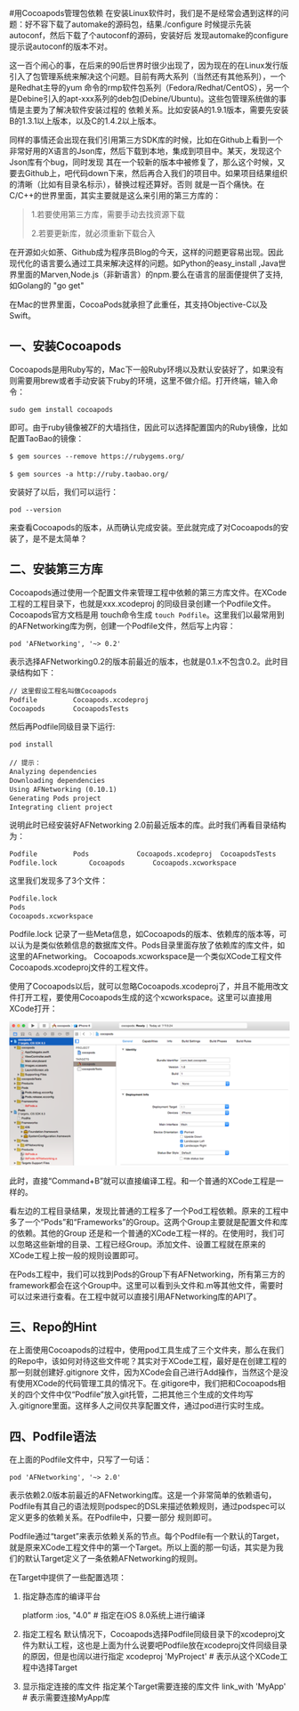 #用Cocoapods管理包依赖
在安装Linux软件时，我们是不是经常会遇到这样的问题：好不容下载了automake的源码包，结果./configure 时候提示先装autoconf，然后下载了个autoconf的源码，安装好后
发现automake的configure提示说autoconf的版本不对。

这一百个闹心的事，在后来的90后世界时很少出现了，因为现在的在Linux发行版引入了包管理系统来解决这个问题。目前有两大系列（当然还有其他系列），一个是Redhat主导的yum
命令的rmp软件包系列（Fedora/Redhat/CentOS），另一个是Debine引入的apt-xxx系列的deb包(Debine/Ubuntu)。这些包管理系统做的事情是主要为了解决软件安装过程的
依赖关系。比如安装A的1.9.1版本，需要先安装B的1.3.1以上版本，以及C的1.4.2以上版本。

同样的事情还会出现在我们引用第三方SDK库的时候，比如在Github上看到一个非常好用的X语言的Json库，然后下载到本地，集成到项目中。某天，发现这个Json库有个bug，同时发现
其在一个较新的版本中被修复了，那么这个时候，又要去Github上，吧代码down下来，然后再合入我们的项目中。如果项目结果组织的清晰（比如有目录名标示），替换过程还算好。否则
就是一百个痛快。在C/C++的世界里面，其实主要就是这么来引用的第三方库的：
> 1.若要使用第三方库，需要手动去找资源下载
> 
> 2.若要更新库，就必须重新下载合入

在开源如火如荼、Github成为程序员Blog的今天，这样的问题更容易出现。因此现代化的语言要么通过工具来解决这样的问题。如Python的easy_install
,Java世界里面的Marven,Node.js（非新语言）的npm.要么在语言的层面便提供了支持,如Golang的 "go get"

在Mac的世界里面，CocoaPods就承担了此重任，其支持Objective-C以及Swift。

## 一、安装Cocoapods
Cocoapods是用Ruby写的，Mac下一般Ruby环境以及默认安装好了，如果没有则需要用brew或者手动安装下ruby的环境，这里不做介绍。打开终端，输入命令：

	sudo gem install cocoapods
	
即可。由于ruby镜像被ZF的大墙挡住，因此可以选择配置国内的Ruby镜像，比如配置TaoBao的镜像：

	$ gem sources --remove https://rubygems.org/
	
	$ gem sources -a http://ruby.taobao.org/

安装好了以后，我们可以运行：
	
	pod --version 

来查看Cocoapods的版本，从而确认完成安装。至此就完成了对Cocoapods的安装了，是不是太简单？
	
## 二、安装第三方库
Cocoapods通过使用一个配置文件来管理工程中依赖的第三方库文件。在XCode工程的工程目录下，也就是xxx.xcodeproj 的同级目录创建一个Podfile文件。Cocoapods官方文档是用
touch命令生成 `touch Podfile`。这里我们以最常用到的AFNetworking库为例，创建一个Podfile文件，然后写上内容：

	pod 'AFNetworking', '~> 0.2'  
	
表示选择AFNetworking0.2的版本前最近的版本，也就是0.1.x不包含0.2。此时目录结构如下：

	// 这里假设工程名叫做Cocoapods
	Podfile			Cocoapods.xcodeproj
	Cocoapods		CocoapodsTests
	
然后再Podfile同级目录下运行:

	pod install 
	
	// 提示：
	Analyzing dependencies
	Downloading dependencies
	Using AFNetworking (0.10.1)
	Generating Pods project
	Integrating client project


说明此时已经安装好AFNetworking 2.0前最近版本的库。此时我们再看目录结构为：

	Podfile			Pods			Cocoapods.xcodeproj  CocoapodsTests
	Podfile.lock		Cocoapods		Cocoapods.xcworkspace
	
这里我们发现多了3个文件：

	Podfile.lock
	Pods
	Cocoapods.xcworkspace

Podfile.lock 记录了一些Meta信息，如Cocoapods的版本、依赖库的版本等，可以认为是类似依赖信息的数据库文件。Pods目录里面存放了依赖库的库文件，如这里的AFnetworking。
Cocoapods.xcworkspace是一个类似XCode工程文件Cocoapods.xcodeproj文件的工程文件。

使用了Cocoapods以后，就可以忽略Cocoapods.xcodeproj了，并且不能用改文件打开工程，要使用Cocoapods生成的这个xcworkspace。这里可以直接用XCode打开：

![xcworkspace](./xcworkspace.png)

此时，直接“Command+B”就可以直接编译工程。和一个普通的XCode工程是一样的。

看左边的工程目录结果，发现比普通的工程多了一个Pod工程依赖。原来的工程中多了一个“Pods”和“Frameworks”的Group。这两个Group主要就是配置文件和库的依赖。其他的Group
还是和一个普通的XCode工程一样的。在使用时，我们可以忽略这些新增的目录、工程已经Group。添加文件、设置工程就在原来的XCode工程上按一般的规则设置即可。

在Pods工程中，我们可以找到Pods的Group下有AFNetworking，所有第三方的framework都会在这个Group中。这里可以看到头文件和.m等其他文件，需要时可以过来进行查看。在工程中就可以直接引用AFNetworking库的API了。


## 三、Repo的Hint

在上面使用Cocoapods的过程中，使用pod工具生成了三个文件夹，那么在我们的Repo中，该如何对待这些文件呢？其实对于XCode工程，最好是在创建工程的那一刻就创建好.gitignore
文件，因为XCode会自己进行Add操作，当然这个是没有使用XCode的代码管理工具的情况下。在.gitigore中，我们把和Cocoapods相关的四个文件中仅“Podfile”放入git托管，二把其他三个生成的文件均写入.gitignore里面。这样多人之间仅共享配置文件，通过pod进行实时生成。

## 四、Podfile语法
在上面的Podfile文件中，只写了一句话：

	pod 'AFNetworking', '~> 2.0'
	
表示依赖2.0版本前最近的AFNetworking库。这是一个非常简单的依赖语句，Podfile有其自己的语法规则podspec的DSL来描述依赖规则，通过podspec可以定义更多的依赖关系。在Podfile中，只要一部分
规则即可。

Podfile通过“target”来表示依赖关系的节点。每个Podfile有一个默认的Target，就是原来XCode工程文件中的第一个Target。所以上面的那一句话，其实是为我们的默认Target定义了一条依赖AFNetworking的规则。


在Target中提供了一些配置选项：

1. 指定静态库的编译平台

	platform :ios, "4.0" # 指定在iOS 8.0系统上进行编译

2. 指定工程名
默认情况下，Cocoapods选择Podfile同级目录下的xcodeproj文件为默认工程，这也是上面为什么说要吧Podfile放在xcodeproj文件同级目录的原因，但是也阔以进行指定
	xcodeproj 'MyProject' # 表示从这个XCode工程中选择Target
	
3. 显示指定连接的库文件
指定某个Target需要连接的库文件
	link_with 'MyApp'  # 表示需要连接MyApp库
















































































